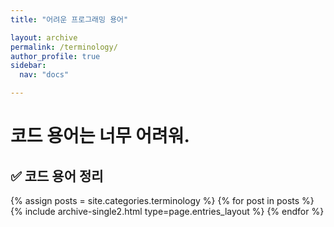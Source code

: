 ```yaml
---
title: "어려운 프로그래밍 용어"

layout: archive
permalink: /terminology/
author_profile: true
sidebar:
  nav: "docs"

---
```


<h1> 코드 용어는 너무 어려워. </h1>



## ✅ 코드 용어 정리

{% assign posts = site.categories.terminology %}
{% for post in posts %} {% include archive-single2.html type=page.entries_layout %} {% endfor %}